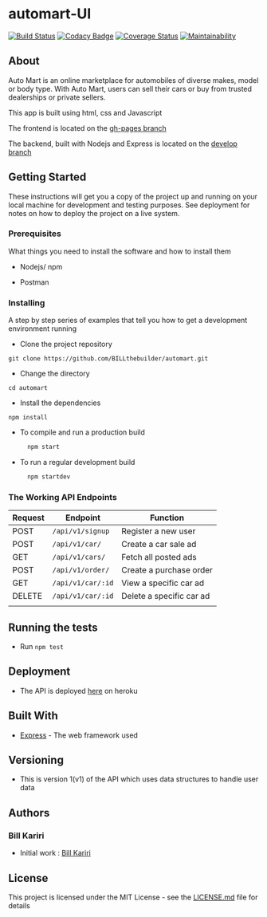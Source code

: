 # automart-UI
[![Build Status](https://travis-ci.org/BILLthebuilder/automart.svg?branch=develop)](https://travis-ci.org/BILLthebuilder/automart)
[![Codacy Badge](https://api.codacy.com/project/badge/Grade/49ef39d76a524574a1a17377fd577175)](https://www.codacy.com/app/BILLthebuilder/automart?utm_source=github.com&amp;utm_medium=referral&amp;utm_content=BILLthebuilder/automart&amp;utm_campaign=Badge_Grade)
[![Coverage Status](https://coveralls.io/repos/github/BILLthebuilder/automart/badge.svg?branch=develop)](https://coveralls.io/github/BILLthebuilder/automart?branch=develop)
[![Maintainability](https://api.codeclimate.com/v1/badges/ffb1d05cd6ce559cedcb/maintainability)](https://codeclimate.com/github/BILLthebuilder/automart/maintainability)

## About

Auto Mart is an online marketplace for automobiles of diverse makes, model or body type. With Auto Mart, users can sell their cars or buy from trusted dealerships or private sellers.

This app is built using html, css and Javascript

The frontend is located on the [gh-pages branch](https://github.com/BILLthebuilder/automart/tree/gh-pages)

The backend, built with Nodejs and Express is located on the [develop branch](https://github.com/BILLthebuilder/automart/tree/develop)


## Getting Started

These instructions will get you a copy of the project up and running on your local machine for development and testing purposes. See deployment for notes on how to deploy the project on a live system.

### Prerequisites

What things you need to install the software and how to install them

* Nodejs/ npm 
  
* Postman
  
### Installing

A step by step series of examples that tell you how to get a development environment running

* Clone the project repository
  
`git clone https://github.com/BILLthebuilder/automart.git`

* Change the directory
  
`cd automart`

* Install the dependencies
  
`npm install`

* To compile and run a production build
    ```bash
      npm start 
    ```

* To run a regular development build
    ```bash
      npm startdev 
    ```

### The Working API Endpoints

| Request | Endpoint                              | Function                                          |
| ------- | ------------------------------------- | ------------------------------------------------- |
| POST    | `/api/v1/signup`                      | Register a new user                               |
| POST    | `/api/v1/car/`                        | Create a car sale ad                              |
| GET     | `/api/v1/cars/`                       | Fetch all posted ads                              |
| POST    | `/api/v1/order/`                      | Create a purchase order                           |
| GET     |  `/api/v1/car/:id`                    | View a specific car ad                            |
| DELETE  | `/api/v1/car/:id`                     | Delete a specific car ad                          |
|         |                                       |                                                   |

## Running the tests

* Run  `npm test`

## Deployment

* The API is deployed [here](https://automart-api.herokuapp.com/) on heroku

## Built With

* [Express](http://expressjs.com) - The web framework used

## Versioning

* This is version 1(v1) of the API which uses data structures to handle user data 

## Authors

### Bill Kariri

* Initial work : [Bill Kariri](https://github.com/BILLthebuilder)

## License

This project is licensed under the MIT License - see the [LICENSE.md](LICENSE.md) file for details
